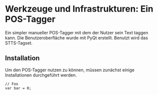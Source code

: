 Werkzeuge und Infrastrukturen: Ein POS-Tagger
===================
Ein simpler manueller POS-Tagger mit dem der Nutzer sein Text taggen kann. Die Benutzeroberfläche wurde mit PyQt erstellt.
Benutzt wird das STTS-Tagset.

Installation
-------------
Um den POS-Tagger nutzen zu können, müssen zunächst einige Installationen durchgeführt werden.

```
// Foo
var bar = 0;

```
